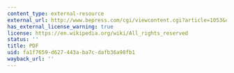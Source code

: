 ```yaml
---
content_type: external-resource
external_url: http://www.bepress.com/cgi/viewcontent.cgi?article=1053&context=bejte
has_external_license_warning: true
license: https://en.wikipedia.org/wiki/All_rights_reserved
status: ''
title: PDF
uid: fa1f7659-d627-443a-ba7c-dafb36a98fb1
wayback_url: ''
---
```

